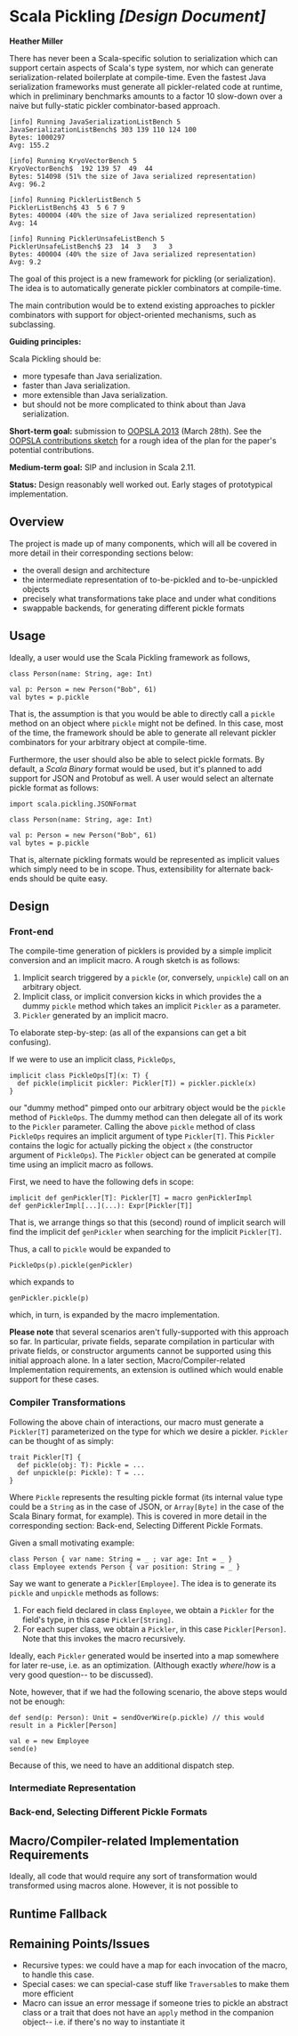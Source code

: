 <!-- ---
layout: page
title: Scala Pickling <i>[Design Document]</i>
--- -->

# Scala Pickling _[Design Document]_

**Heather Miller**

There has never been a Scala-specific solution to serialization which can
support certain aspects of Scala's type system, nor which can generate
serialization-related boilerplate at compile-time. Even the fastest Java
serialization frameworks must generate all pickler-related code at runtime,
which in preliminary benchmarks amounts to a factor 10 slow-down over a naive
but fully-static pickler combinator-based approach.

    [info] Running JavaSerializationListBench 5
    JavaSerializationListBench$ 303 139 110 124 100
    Bytes: 1000297
    Avg: 155.2

    [info] Running KryoVectorBench 5
    KryoVectorBench$  192 139 57  49  44
    Bytes: 514098 (51% the size of Java serialized representation)
    Avg: 96.2

    [info] Running PicklerListBench 5
    PicklerListBench$ 43  5 6 7 9
    Bytes: 400004 (40% the size of Java serialized representation)
    Avg: 14

    [info] Running PicklerUnsafeListBench 5
    PicklerUnsafeListBench$ 23  14  3   3   3
    Bytes: 400004 (40% the size of Java serialized representation)
    Avg: 9.2

The goal of this project is a new framework for pickling (or serialization).
The idea is to automatically generate pickler combinators at compile-time.

The main contribution would be to extend existing approaches to pickler
combinators with support for object-oriented mechanisms, such as subclassing.

**Guiding principles:**

Scala Pickling should be:

- more typesafe than Java serialization.
- faster than Java serialization.
- more extensible than Java serialization.
- but should not be more complicated to think about than Java serialization.

**Short-term goal:** submission to
[OOPSLA 2013](http://splashcon.org/2013/cfp/due-march-28-2013)
(March 28th). See the  [OOPSLA contributions sketch](oopsla-contributions.html)
for a rough idea of the plan for the
paper's potential contributions.

**Medium-term goal:** SIP and inclusion in Scala 2.11.

**Status:** Design reasonably well worked out. Early stages of prototypical implementation.

## Overview

The project is made up of many components, which will all be covered in more
detail in their corresponding sections below:

- the overall design and architecture
- the intermediate representation of to-be-pickled and to-be-unpickled objects
- precisely what transformations take place and under what conditions
- swappable backends, for generating different pickle formats

## Usage

Ideally, a user would use the Scala Pickling framework as follows,

    class Person(name: String, age: Int)

    val p: Person = new Person("Bob", 61)
    val bytes = p.pickle

That is, the assumption is that you would be able to directly call a `pickle`
method on an object where `pickle` might not be defined. In this case, most of
the time, the framework should be able to generate all relevant pickler
combinators for your arbitrary object at compile-time.

Furthermore, the user should also be able to select pickle formats. By
default, a _Scala Binary_ format would be used, but it's planned to add
support for JSON and Protobuf as well. A user would select an alternate pickle
format as follows:

    import scala.pickling.JSONFormat

    class Person(name: String, age: Int)

    val p: Person = new Person("Bob", 61)
    val bytes = p.pickle

That is, alternate pickling formats would be represented as implicit values
which simply need to be in scope. Thus, extensibility for alternate back-ends
should be quite easy.

## Design

### Front-end

The compile-time generation of picklers is provided by a simple implicit
conversion and an implicit macro. A rough sketch is as follows:

1. Implicit search triggered by a `pickle` (or, conversely, `unpickle`) call on an arbitrary object.
2. Implicit class, or implicit conversion kicks in which provides the a dummy `pickle` method which takes an implicit `Pickler` as a parameter.
3. `Pickler` generated by an implicit macro.

To elaborate step-by-step: (as all of the expansions can get a bit confusing).

If we were to use an implicit class, `PickleOps`,

    implicit class PickleOps[T](x: T) {
      def pickle(implicit pickler: Pickler[T]) = pickler.pickle(x)
    }

our "dummy method" pimped onto our arbitrary object would be the `pickle`
method of `PickleOps`. The dummy method can then delegate all of its work to
the `Pickler` parameter. Calling the above `pickle` method of class
`PickleOps` requires an implicit argument of type `Pickler[T]`. This `Pickler`
contains the logic for actually picking the object `x` (the constructor
argument of `PickleOps`). The `Pickler` object can be generated at compile
time using an implicit macro as follows.

First, we need to have the following defs in scope:

    implicit def genPickler[T]: Pickler[T] = macro genPicklerImpl
    def genPicklerImpl[...](...): Expr[Pickler[T]]

That is, we arrange things so that this (second) round of implicit search will
find the implicit def `genPickler` when searching for the implicit
`Pickler[T]`.

Thus, a call to `pickle` would be expanded to

    PickleOps(p).pickle(genPickler)

which expands to

    genPickler.pickle(p)

which, in turn, is expanded by the macro implementation.

**Please note** that several scenarios aren't fully-supported with this
approach so far. In particular, private fields, separate compilation  in
particular with private fields, or constructor arguments cannot be supported
using this initial approach alone. In a later section, Macro/Compiler-related
Implementation requirements, an extension is outlined which would enable
support for these cases.

### Compiler Transformations

Following the above chain of interactions, our macro must generate a
`Pickler[T]` parameterized on the type for which we desire a pickler.
`Pickler` can be thought of as simply:

    trait Pickler[T] {
      def pickle(obj: T): Pickle = ...
      def unpickle(p: Pickle): T = ...
    }

Where `Pickle` represents the resulting pickle format (its internal value type
could be a `String` as in the case of JSON, or `Array[Byte]` in the case of
the Scala Binary format, for example). This is covered in more detail in the
corresponding section: Back-end, Selecting Different Pickle Formats.

Given a small motivating example:

    class Person { var name: String = _ ; var age: Int = _ }
    class Employee extends Person { var position: String = _ }

Say we want to generate a `Pickler[Employee]`. The idea is to generate its
`pickle` and `unpickle` methods as follows:

1. For each field declared in class `Employee`, we obtain a `Pickler` for the field's type, in this case `Pickler[String]`.
2. For each super class, we obtain a `Pickler`, in this case `Pickler[Person]`. Note that this invokes the macro recursively.

Ideally, each `Pickler` generated would be inserted into a map somewhere for
later re-use, i.e. as an optimization. (Although exactly _where_/_how_ is a
very good question-- to be discussed).

Note, however, that if we had the following scenario, the above steps would
not be enough:

    def send(p: Person): Unit = sendOverWire(p.pickle) // this would result in a Pickler[Person]

    val e = new Employee
    send(e)

Because of this, we need to have an additional dispatch step.


### Intermediate Representation

### Back-end, Selecting Different Pickle Formats

## Macro/Compiler-related Implementation Requirements

Ideally, all code that would require any sort of transformation would transformed using macros alone. However, it is not possible to

## Runtime Fallback

## Remaining Points/Issues

- Recursive types: we could have a map for each invocation of the macro, to handle this case.
- Special cases: we can special-case stuff like `Traversable`s to make them more efficient
- Macro can issue an error message if someone tries to pickle an abstract class or a trait that does not have an `apply` method in the companion object-- i.e. if there's no way to instantiate it
